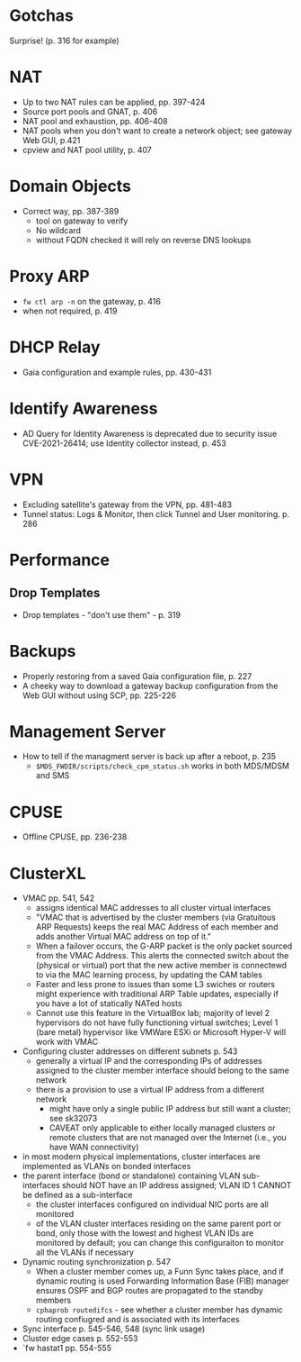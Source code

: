 # Gotchas
Surprise! (p. 316 for example)

# NAT
- Up to two NAT rules can be applied, pp. 397-424
- Source port pools and GNAT, p. 406
- NAT pool and exhaustion, pp. 406-408
- NAT pools when you don't want to create a network object; see gateway Web GUI, p.421
- cpview and NAT pool utility, p. 407
# Domain Objects
- Correct way, pp. 387-389
    - tool on gateway to verify
    - No wildcard
    - without FQDN checked it will rely on reverse DNS lookups
# Proxy ARP
- `fw ctl arp -n` on the gateway, p. 416
- when not required, p. 419
# DHCP Relay
- Gaia configuration and example rules, pp. 430-431
# Identify Awareness
- AD Query for Identity Awareness is deprecated due to security issue CVE-2021-26414; use Identity collector instead, p. 453
# VPN
- Excluding satellite's gateway from the VPN, pp. 481-483
- Tunnel status: Logs & Monitor, then click Tunnel and User monitoring. p. 286
# Performance
## Drop Templates
- Drop templates - "don't use them" - p. 319
# Backups
- Properly restoring from a saved Gaia configuration file, p. 227
- A cheeky way to download a gateway backup configuration from the Web GUI without using SCP, pp. 225-226
# Management Server
- How to tell if the managment server is back up after a reboot, p. 235
    - `$MDS_FWDIR/scripts/check_cpm_status.sh` works in both MDS/MDSM and SMS
# CPUSE
- Offline CPUSE, pp. 236-238
# ClusterXL
- VMAC pp. 541, 542
    - assigns identical MAC addresses to all cluster virtual interfaces
    - "VMAC that is advertised by the cluster members (via Gratuitous ARP Requests) keeps the real MAC Address of each member and adds another Virtual MAC address on top of it."
    - When a failover occurs, the G-ARP packet is the only packet sourced from the VMAC Address. This alerts the connected switch about the (physical or virtual) port that the new active member is connectewd to via the MAC learning process, by updating the CAM tables
    - Faster and less prone to issues than some L3 swiches or routers might experience with traditional ARP Table updates, especially if you have a lot of statically NATed hosts
    - Cannot use this feature in the VirtualBox lab; majority of level 2 hypervisors do not have fully functioning virtual switches; Level 1 (bare metal) hypervisor like VMWare ESXi or Microsoft Hyper-V will work with VMAC
- Configuring cluster addresses on different subnets p. 543
    - generally a virtual IP and the corresponding IPs of addresses assigned to the cluster member interface should belong to the same network
    - there is a provision to use a virtual IP  address from a different network
        - might have only a single public IP address but still want a cluster; see sk32073
        - CAVEAT only applicable to either locally managed clusters or remote clusters that are not managed over the Internet (i.e., you have WAN connectivity)
- in most modern physical implementations, cluster interfaces are implemented as VLANs on bonded interfaces
- the parent interface (bond or standalone) containing VLAN sub-interfaces should NOT have an IP address assigned; VLAN ID 1 CANNOT be defined as a sub-interface
    - the cluster interfaces configured on individual NIC ports are all monitored
    - of the VLAN cluster interfaces residing on the same parent port or bond, only those with the lowest and highest VLAN IDs are monitored by default; you can change this configuraiton to monitor all the VLANs if necessary
- Dynamic routing synchronization p. 547
    - When a cluster member comes up, a Funn Sync takes place, and if dynamic routing is used Forwarding Information Base (FIB) manager ensures OSPF and BGP routes are propagated to the standby members
    - `cphaprob routedifcs` - see whether a cluster member has dynamic routing confiugred and is associated with its interfaces
- Sync interface p. 545-546, 548 (sync link usage)
- Cluster edge cases p. 552-553
- `fw hastat1 pp. 554-555
